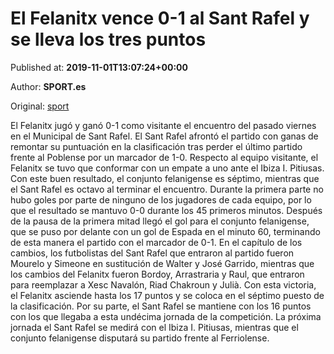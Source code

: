 
# El Felanitx vence 0-1 al Sant Rafel y se lleva los tres puntos

Published at: **2019-11-01T13:07:24+00:00**

Author: **SPORT.es**

Original: [sport](https://www.sport.es/es/noticias/tercera-division/el-felanitx-vence-0-1-al-sant-rafel-y-se-lleva-los-tres-puntos-7710318)

El Felanitx jugó y ganó 0-1 como visitante el encuentro del pasado viernes en el Municipal de Sant Rafel. El Sant Rafel afrontó el partido con ganas de remontar su puntuación en la clasificación tras perder el último partido frente al Poblense por un marcador de 1-0. Respecto al equipo visitante, el Felanitx se tuvo que conformar con un empate a uno ante el Ibiza I. Pitiusas. Con este buen resultado, el conjunto felanigense es séptimo, mientras que el Sant Rafel es octavo al terminar el encuentro.
Durante la primera parte no hubo goles por parte de ninguno de los jugadores de cada equipo, por lo que el resultado se mantuvo 0-0 durante los 45 primeros minutos.
Después de la pausa de la primera mitad llegó el gol para el conjunto felanigense, que se puso por delante con un gol de Espada en el minuto 60, terminando de esta manera el partido con el marcador de 0-1.
En el capítulo de los cambios, los futbolistas del Sant Rafel que entraron al partido fueron Mourelo y Simeone en sustitución de Walter y José Garrido, mientras que los cambios del Felanitx fueron Bordoy, Arrastraria y Raul, que entraron para reemplazar a Xesc Navalón, Riad Chakroun y Julià.
Con esta victoria, el Felanitx asciende hasta los 17 puntos y se coloca en el séptimo puesto de la clasificación. Por su parte, el Sant Rafel se mantiene con los 16 puntos con los que llegaba a esta undécima jornada de la competición.
La próxima jornada el Sant Rafel se medirá con el Ibiza I. Pitiusas, mientras que el conjunto felanigense disputará su partido frente al Ferriolense.
